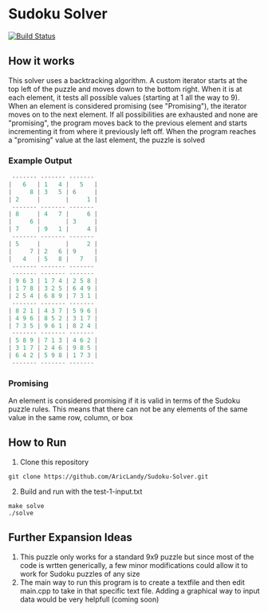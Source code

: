 # Sudoku Solver
[![Build Status](https://travis-ci.org/AricLandy/Sudoku-Solver.svg?branch=master)](https://travis-ci.org/AricLandy/Sudoku-Solver)
## How it works
This solver uses a backtracking algorithm. 
A custom iterator starts at the top left of the puzzle and moves down to the bottom right. When it is at each element, it tests all possible values (starting at 1 all the way to 9). When an element is considered promising (see "Promising"), the iterator moves on to the next element. If all possibilities are exhausted and none are "promising", the program moves back to the previous element and starts incrementing it from where it previously left off. When the program reaches a "promising" value at the last element, the puzzle is solved  
### Example Output
```Python
 ------- ------- -------
|   6   | 1   4 |   5   | 
|     8 | 3   5 | 6     | 
| 2     |       |     1 | 
 ------- ------- -------
| 8     | 4   7 |     6 | 
|     6 |       | 3     | 
| 7     | 9   1 |     4 | 
 ------- ------- -------
| 5     |       |     2 | 
|     7 | 2   6 | 9     | 
|   4   | 5   8 |   7   | 
 ------- ------- -------
 ------- ------- -------
| 9 6 3 | 1 7 4 | 2 5 8 | 
| 1 7 8 | 3 2 5 | 6 4 9 | 
| 2 5 4 | 6 8 9 | 7 3 1 | 
 ------- ------- -------
| 8 2 1 | 4 3 7 | 5 9 6 | 
| 4 9 6 | 8 5 2 | 3 1 7 | 
| 7 3 5 | 9 6 1 | 8 2 4 | 
 ------- ------- -------
| 5 8 9 | 7 1 3 | 4 6 2 | 
| 3 1 7 | 2 4 6 | 9 8 5 | 
| 6 4 2 | 5 9 8 | 1 7 3 | 
 ------- ------- -------
 ```
### Promising
An element is considered promising if it is valid in terms of the Sudoku puzzle rules. This means that there can not be any elements of the same value in the same row, column, or box
## How to Run
1) Clone this repository
``` shell
git clone https://github.com/AricLandy/Sudoku-Solver.git
```
2) Build and run with the test-1-input.txt
``` shell
make solve
./solve
```
## Further Expansion Ideas
1) This puzzle only works for a standard 9x9 puzzle but since most of the code is wrtten generically, a few minor modifications could allow it to work for Sudoku puzzles of any size
2) The main way to run this program is to create a textfile and then edit main.cpp to take in that specific text file. Adding a graphical way to input data would be very helpfull (coming soon)
